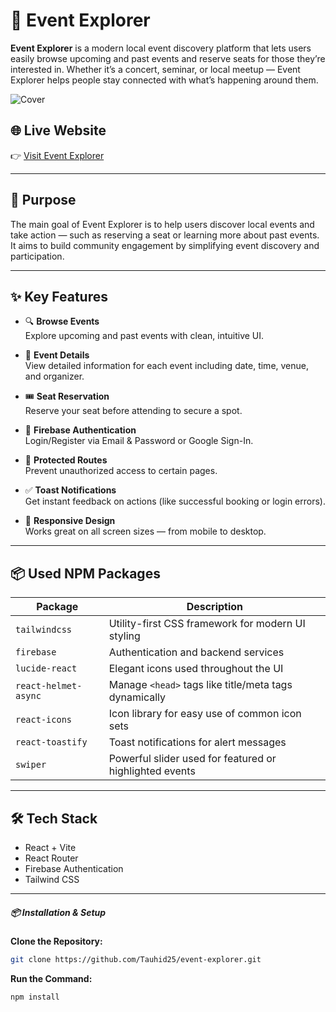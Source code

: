 # 🎉 Event Explorer

**Event Explorer** is a modern local event discovery platform that lets users easily browse upcoming and past events and reserve seats for those they’re interested in. Whether it’s a concert, seminar, or local meetup — Event Explorer helps people stay connected with what’s happening around them.


<!-- Project Photo -->
![Cover](https://i.ibb.co/BHyfxNwk/event-explorer.png)


## 🌐 Live Website

👉 [Visit Event Explorer](https://event-explorer-by-tauhid.netlify.app/)

---

## 🎯 Purpose

The main goal of Event Explorer is to help users discover local events and take action — such as reserving a seat or learning more about past events. It aims to build community engagement by simplifying event discovery and participation.

---

## ✨ Key Features

- 🔍 **Browse Events**  
  Explore upcoming and past events with clean, intuitive UI.

- 📅 **Event Details**  
  View detailed information for each event including date, time, venue, and organizer.

- 🎟️ **Seat Reservation**  
  Reserve your seat before attending to secure a spot.

- 🔐 **Firebase Authentication**  
  Login/Register via Email & Password or Google Sign-In.

- 🚫 **Protected Routes**  
  Prevent unauthorized access to certain pages.

- ✅ **Toast Notifications**  
  Get instant feedback on actions (like successful booking or login errors).

- 📱 **Responsive Design**  
  Works great on all screen sizes — from mobile to desktop.

---

## 📦 Used NPM Packages

| Package               | Description                                             |
|-----------------------|---------------------------------------------------------|
| `tailwindcss`         | Utility-first CSS framework for modern UI styling       |
| `firebase`            | Authentication and backend services                     |
| `lucide-react`        | Elegant icons used throughout the UI                    |
| `react-helmet-async`  | Manage `<head>` tags like title/meta tags dynamically   |
| `react-icons`         | Icon library for easy use of common icon sets           |
| `react-toastify`      | Toast notifications for alert messages                  |
| `swiper`              | Powerful slider used for featured or highlighted events |

---

## 🛠️ Tech Stack

- React + Vite
- React Router
- Firebase Authentication
- Tailwind CSS

---





##### 📦 Installation & Setup

 **Clone the Repository:**

   ```bash
   git clone https://github.com/Tauhid25/event-explorer.git
   ```
 **Run the Command:**

   ```bash
   npm install

   ```
